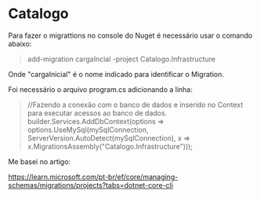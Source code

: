# Catalogo


Para fazer o migrattions no console do Nuget é necessário usar o comando abaixo:
>add-migration cargaIncial -project Catalogo.Infrastructure

Onde "cargaInicial" é o nome indicado para identificar o Migration.


Foi necessário o arquivo program.cs adicionando a linha:
>//Fazendo a conexão com o banco de dados e inserido no Context para executar acessos ao banco de dados.
builder.Services.AddDbContext<ApplicationDbContext>(options =>
options.UseMySql(mySqlConnection,
ServerVersion.AutoDetect(mySqlConnection),
x => x.MigrationsAssembly("Catalogo.Infrastructure")));

Me basei no artigo:

https://learn.microsoft.com/pt-br/ef/core/managing-schemas/migrations/projects?tabs=dotnet-core-cli
